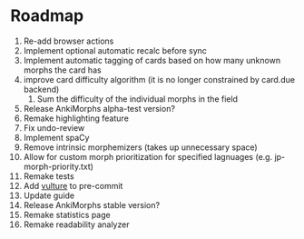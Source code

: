 # Roadmap

1. Re-add browser actions
2. Implement optional automatic recalc before sync
3. Implement automatic tagging of cards based on how many unknown morphs the card has
4. improve card difficulty algorithm (it is no longer constrained by card.due backend)
   1. Sum the difficulty of the individual morphs in the field
5. Release AnkiMorphs alpha-test version?
6. Remake highlighting feature
7. Fix undo-review
8. Implement spaCy
9. Remove intrinsic morphemizers (takes up unnecessary space)
10. Allow for custom morph prioritization for specified lagnuages (e.g. jp-morph-priority.txt)
11. Remake tests
12. Add [vulture](https://github.com/jendrikseipp/vulture) to pre-commit
13. Update guide
14. Release AnkiMorphs stable version?
15. Remake statistics page
16. Remake readability analyzer



